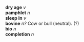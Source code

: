 __dry age__ _v_  
__pamphlet__ _n_  
__sleep in__ _v_  
__bovine__ _n?_ Cow or bull (neutral). (?)  
__bio__ _n_  
__completion__ _n_  